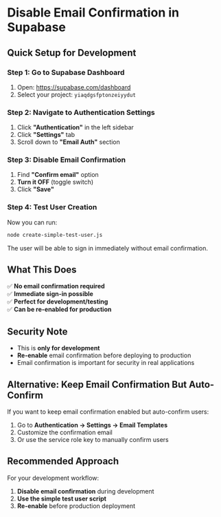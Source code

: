 # Disable Email Confirmation in Supabase

## Quick Setup for Development

### Step 1: Go to Supabase Dashboard
1. Open: https://supabase.com/dashboard
2. Select your project: `yiaqdgsfptonzeiyydut`

### Step 2: Navigate to Authentication Settings
1. Click **"Authentication"** in the left sidebar
2. Click **"Settings"** tab
3. Scroll down to **"Email Auth"** section

### Step 3: Disable Email Confirmation
1. Find **"Confirm email"** option
2. **Turn it OFF** (toggle switch)
3. Click **"Save"**

### Step 4: Test User Creation
Now you can run:
```bash
node create-simple-test-user.js
```

The user will be able to sign in immediately without email confirmation.

## What This Does

✅ **No email confirmation required**  
✅ **Immediate sign-in possible**  
✅ **Perfect for development/testing**  
✅ **Can be re-enabled for production**  

## Security Note

- This is **only for development**
- **Re-enable** email confirmation before deploying to production
- Email confirmation is important for security in real applications

## Alternative: Keep Email Confirmation But Auto-Confirm

If you want to keep email confirmation enabled but auto-confirm users:

1. Go to **Authentication → Settings → Email Templates**
2. Customize the confirmation email
3. Or use the service role key to manually confirm users

## Recommended Approach

For your development workflow:
1. **Disable email confirmation** during development
2. **Use the simple test user script**
3. **Re-enable** before production deployment 